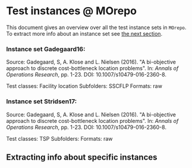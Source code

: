 
Test instances @ MOrepo
=======================

This document gives an overview over all the test instance sets in `MOrepo`. To extract more info about an instance set see [the next section](#extracting-info-about%20specific-instances).

### Instance set Gadegaard16:

Source: Gadegaard, S, A. Klose and L. Nielsen (2016). "A bi-objective approach to discrete cost-bottleneck location problems". In: *Annals of Operations Research*, pp. 1-23. DOI: 10.1007/s10479-016-2360-8.

Test classes: Facility location
Subfolders: SSCFLP
Formats: raw

### Instance set Stridsen17:

Source: Gadegaard, S, A. Klose and L. Nielsen (2016). "A bi-objective approach to discrete cost-bottleneck location problems". In: *Annals of Operations Research*, pp. 1-23. DOI: 10.1007/s10479-016-2360-8.

Test classes: TSP
Subfolders:
Formats: raw

Extracting info about specific instances
----------------------------------------
